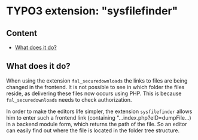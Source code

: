 <!-- omit in toc -->
# TYPO3 extension: "sysfilefinder"

<!-- omit in toc -->
## Content
- [What does it do?](#what-does-it-do)


## What does it do?
When using the extension `fal_securedownloads` the links to files are being changed in the frontend. It is not possible to see in which folder the files reside, as delivering these files now occurs using PHP. This is because `fal_securedownloads` needs to check authorization.

In order to make the editors life simpler, the extension `sysfilefinder` allows him to enter such a frontend link (containing "...index.php?eID=dumpFile...) in a backend module form, which returns the path of the file. So an editor can easily find out where the file is located in the folder tree structure.